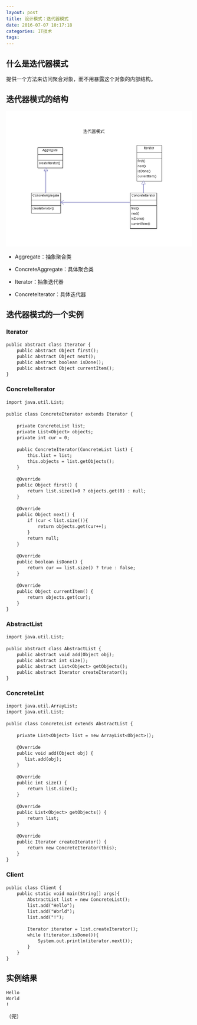 ```yaml
---
layout: post
title: 设计模式：迭代器模式
date: 2016-07-07 10:17:18
categories: IT技术
tags:
---
```


## 什么是迭代器模式

提供一个方法来访问聚合对象，而不用暴露这个对象的内部结构。

## 迭代器模式的结构

![](/assets/20160707/iterator.png)

 - Aggregate：抽象聚合类

 - ConcreteAggregate：具体聚合类

 - Iterator：抽象迭代器

 - ConcreteIterator：具体迭代器

## 迭代器模式的一个实例

### Iterator

```
public abstract class Iterator {
    public abstract Object first();
    public abstract Object next();
    public abstract boolean isDone();
    public abstract Object currentItem();
}
```

### ConcreteIterator

```
import java.util.List;

public class ConcreteIterator extends Iterator {

    private ConcreteList list;
    private List<Object> objects;
    private int cur = 0;

    public ConcreteIterator(ConcreteList list) {
        this.list = list;
        this.objects = list.getObjects();
    }

    @Override
    public Object first() {
        return list.size()>0 ? objects.get(0) : null;
    }

    @Override
    public Object next() {
        if (cur < list.size()){
            return objects.get(cur++);
        }
        return null;
    }

    @Override
    public boolean isDone() {
        return cur == list.size() ? true : false;
    }

    @Override
    public Object currentItem() {
        return objects.get(cur);
    }
}
```

### AbstractList

```
import java.util.List;

public abstract class AbstractList {
    public abstract void add(Object obj);
    public abstract int size();
    public abstract List<Object> getObjects();
    public abstract Iterator createIterator();
}
```

### ConcreteList

```
import java.util.ArrayList;
import java.util.List;

public class ConcreteList extends AbstractList {

    private List<Object> list = new ArrayList<Object>();

    @Override
    public void add(Object obj) {
       list.add(obj);
    }

    @Override
    public int size() {
        return list.size();
    }

    @Override
    public List<Object> getObjects() {
        return list;
    }

    @Override
    public Iterator createIterator() {
        return new ConcreteIterator(this);
    }
}
```

### Client

```
public class Client {
    public static void main(String[] args){
        AbstractList list = new ConcreteList();
        list.add("Hello");
        list.add("World");
        list.add("!");

        Iterator iterator = list.createIterator();
        while (!iterator.isDone()){
            System.out.println(iterator.next());
        }
    }
}
```

## 实例结果

```
Hello
World
!
```

（完）
